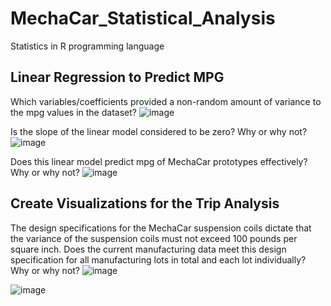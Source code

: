 # MechaCar_Statistical_Analysis
Statistics in R programming language

## Linear Regression to Predict MPG

Which variables/coefficients provided a non-random amount of variance to the mpg values in the dataset?
![image](https://user-images.githubusercontent.com/79486450/121827275-69a5ee00-cc89-11eb-9e02-3d264e1b82f0.png)

Is the slope of the linear model considered to be zero? Why or why not?
![image](https://user-images.githubusercontent.com/79486450/121827322-90fcbb00-cc89-11eb-9502-c50e3092d7aa.png)

Does this linear model predict mpg of MechaCar prototypes effectively? Why or why not?
![image](https://user-images.githubusercontent.com/79486450/121827362-ad005c80-cc89-11eb-97a8-9ec4f107772a.png)

## Create Visualizations for the Trip Analysis 

The design specifications for the MechaCar suspension coils dictate that the variance of the suspension coils must not exceed 100 pounds per square inch. Does the current manufacturing data meet this design specification for all manufacturing lots in total and each lot individually? Why or why not?
![image](https://user-images.githubusercontent.com/79486450/121831105-ac20f800-cc94-11eb-843e-a0260cd2d41b.png)

![image](https://user-images.githubusercontent.com/79486450/121831131-b93de700-cc94-11eb-94d8-4e36c680d1da.png)
